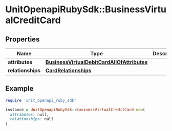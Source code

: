 # UnitOpenapiRubySdk::BusinessVirtualCreditCard

## Properties

| Name | Type | Description | Notes |
| ---- | ---- | ----------- | ----- |
| **attributes** | [**BusinessVirtualDebitCardAllOfAttributes**](BusinessVirtualDebitCardAllOfAttributes.md) |  |  |
| **relationships** | [**CardRelationships**](CardRelationships.md) |  |  |

## Example

```ruby
require 'unit_openapi_ruby_sdk'

instance = UnitOpenapiRubySdk::BusinessVirtualCreditCard.new(
  attributes: null,
  relationships: null
)
```

